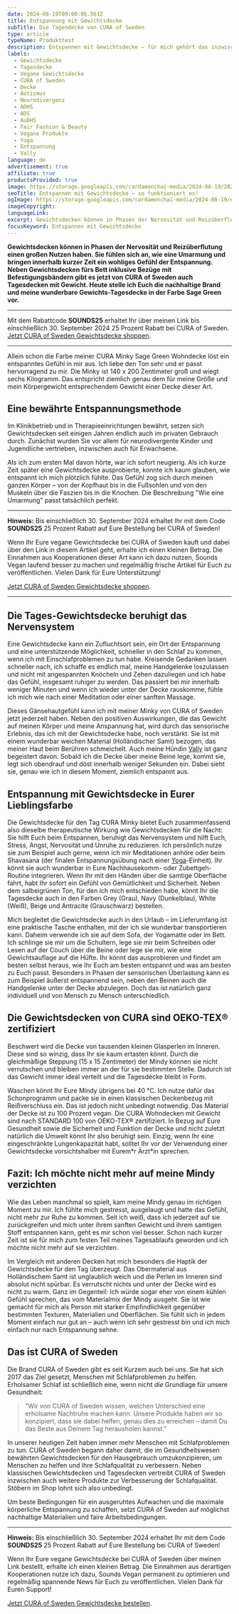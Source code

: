 ```yaml
---
date: 2024-08-19T09:00:06.561Z
title: Entspannung mit Gewichtsdecke
subTitle: Die Tagesdecke von CURA of Sweden
type: article
typeName: Produkttest
description: Entspannen mit Gewichtsdecke – für mich gehört das inzwischen fest zu meinem Tagesablauf – zum Glück! Erfahrt hier, wie sehr mich die Tagesdecke von CURA entspannt und testest sie selbst!
labels:
  - Gewichtsdecke
  - Tagesdecke
  - Vegane Gewichtsdecke
  - CURA of Sweden
  - Decke
  - Autismus
  - Neurodivergenz
  - ADHS
  - ADS
  - AuDHS
  - Fair Fashion & Beauty
  - Vegane Produkte
  - Yoga
  - Entspannung
  - Vally
language: de
advertisement: true
affiliate: true
productsProvided: true
image: https://storage.googleapis.com/cardamonchai-media/2024-08-19/2024-08-19-cura-of-sweden-soundsvegan-com-28-jpg-imagine-b87858_7d6f5a_1024_768/640.webp
seoTitle: Entspannen mit Gewichtsdecke – so funktioniert es!
ogImage: https://storage.googleapis.com/cardamonchai-media/2024-08-19/entspannen-mit-gewichtsdecke-soundsvegan-com-og-jpg-imagine-080808_75746d_1200_628/640.webp
imageCopyright:
languageLink:
excerpt: Gewichtsdecken können in Phasen der Nervosität und Reizüberflutung einen großen Nutzen haben. Sie fühlen sich an, wie eine Umarmung und bringen innerhalb kurzer Zeit ein wohliges Gefühl der Entspannung. Neben Gewichtsdecken fürs Bett inklusive Bezüge mit Befestigungsbändern gibt es jetzt von CURA of Sweden auch Tagesdecken mit Gewicht. Heute stelle ich Euch die nachhaltige Brand und meine wunderbare Gewichts-Tagesdecke in der Farbe Sage Green vor.
focusKeyword: Entspannen mit Gewichtsdecke
---
```


**Gewichtsdecken können in Phasen der Nervosität und Reizüberflutung einen großen Nutzen haben. Sie fühlen sich an, wie eine Umarmung und bringen innerhalb kurzer Zeit ein wohliges Gefühl der Entspannung. Neben Gewichtsdecken fürs Bett inklusive Bezüge mit Befestigungsbändern gibt es jetzt von CURA of Sweden auch Tagesdecken mit Gewicht. Heute stelle ich Euch die nachhaltige Brand und meine wunderbare Gewichts-Tagesdecke in der Farbe Sage Green vor.**

---

Mit dem Rabattcode **SOUNDS25** erhaltet Ihr über meinen Link bis einschließlich 30. September 2024 25 Prozent Rabatt bei CURA of Sweden. [Jetzt CURA of Sweden Gewichtsdecke shoppen](https://bit.ly/4daPYoP).

---

Allein schon die Farbe meiner CURA Minky Sage Green Wohndecke löst ein entspanntes Gefühl in mir aus. Ich liebe den Ton sehr und er passt hervorragend zu mir. Die Minky ist 140 x 200 Zentimeter groß und wiegt sechs Kilogramm. Das entspricht ziemlich genau dem für meine Größe und mein Körpergewicht entsprechendem Gewicht einer Decke dieser Art.

## Eine bewährte Entspannungsmethode

Im Klinikbetrieb und in Therapieeinrichtungen bewährt, setzen sich Gewichtsdecken seit einigen Jahren endlich auch im privaten Gebrauch durch. Zunächst wurden Sie vor allem für neurodivergente Kinder und Jugendliche vertrieben, inzwischen auch für Erwachsene.

Als ich zum ersten Mal davon hörte, war ich sofort neugierig. Als ich kurze Zeit später eine Gewichtsdecke ausprobierte, konnte ich kaum glauben, wie entspannt ich mich plötzlich fühlte. Das Gefühl zog sich durch meinen ganzen Körper – von der Kopfhaut bis in die Fußsohlen und von den Muskeln über die Faszien bis in die Knochen. Die Beschreibung "Wie eine Umarmung" passt tatsächlich perfekt.

---

**Hinweis:** Bis einschließlich 30. September 2024 erhaltet Ihr mit dem Code **SOUNDS25** 25 Prozent Rabatt auf Eure Bestellung bei CURA of Sweden!

Wenn Ihr Eure vegane Gewichtsdecke bei CURA of Sweden kauft und dabei über den Link in diesem Artikel geht, erhalte ich einen kleinen Betrag. Die Einnahmen aus Kooperationen dieser Art kann ich dazu nutzen, Sounds Vegan laufend besser zu machen und regelmäßig frische Artikel für Euch zu veröffentlichen. Vielen Dank für Eure Unterstützung!

[Jetzt CURA of Sweden Gewichtsdecke shoppen](https://bit.ly/4daPYoP).

---

<Gallery name="entspannen-mit-gewichtsdecke-soundsvegan.com-1" />

## Die Tages-Gewichtsdecke beruhigt das Nervensystem

Eine Gewichtsdecke kann ein Zufluchtsort sein, ein Ort der Entspannung und eine unterstützende Möglichkeit, schneller in den Schlaf zu kommen, wenn ich mit Einschlafproblemen zu tun habe. Kreisende Gedanken lassen schneller nach, ich schaffe es endlich mal, meine Handgelenke loszulassen und nicht mit angespannten Knöcheln und Zehen dazuliegen und ich habe das Gefühl, insgesamt ruhiger zu werden. Das passiert bei mir innerhalb weniger Minuten und wenn ich wieder unter der Decke rauskomme, fühle ich mich wie nach einer Meditation oder einer sanften Massage.

Dieses Gänsehautgefühl kann ich mit meiner Minky von CURA of Sweden jetzt jederzeit haben. Neben den positiven Auswirkungen, die das Gewicht auf meinen Körper und meine Anspannung hat, wird durch das sensorische Erlebnis, das ich mit der Gewichtsdecke habe, noch verstärkt. Sie ist mit einem wunderbar weichen Material (Holländischer Samt) bezogen, das meiner Haut beim Berühren schmeichelt. Auch meine Hündin [Vally](/tag/vally) ist ganz begeistert davon. Sobald ich die Decke über meine Beine lege, kommt sie, legt sich obendrauf und döst innerhalb weniger Sekunden ein. Dabei sieht sie, genau wie ich in diesem Moment, ziemlich entspannt aus.

## Entspannung mit Gewichtsdecke in Eurer Lieblingsfarbe

Die Gewichtsdecke für den Tag CURA Minky bietet Euch zusammenfassend also dieselbe therapeutische Wirkung wie Gewichtsdecken für die Nacht: Sie hilft Euch beim Entspannen, beruhigt das Nervensystem und hilft Euch, Stress, Angst, Nervosität und Unruhe zu reduzieren. Ich persönlich nutze sie zum Beispiel auch gerne, wenn ich mir Meditationen anhöre oder beim Shavasana (der finalen Entspannungsübung nach einer [Yoga](/tag/yoga)-Einheit). Ihr könnt sie auch wunderbar in Eure Nachhausekomm- oder Zubettgeh-Routine integrieren. Wenn Ihr mit den Händen über die samtige Oberfläche fahrt, habt Ihr sofort ein Gefühl von Gemütlichkeit und Sicherheit. Neben dem salbeigrünen Ton, für den ich mich entschieden habe, könnt Ihr die Tagesdecke auch in den Farben Grey (Grau), Navy (Dunkelblau), White (Weiß), Beige und Antracite (Grauschwarz) bestellen.

Mich begleitet die Gewichtsdecke auch in den Urlaub – im Lieferumfang ist eine praktische Tasche enthalten, mit der ich sie wunderbar transportieren kann. Daheim verwende ich sie auf dem Sofa, der Yogamatte oder im Bett. Ich schlinge sie mir um die Schultern, lege sie mir beim Schreiben oder Lesen auf der Couch über die Beine oder lege sie mir, wie eine Gewichtsauflage auf die Hüfte. Ihr könnt das ausprobieren und findet am besten selbst heraus, wie Ihr Euch am besten entspannt und was am besten zu Euch passt. Besonders in Phasen der sensorischen Überlastung kann es zum Beispiel äußerst entspannend sein, neben den Beinen auch die Handgelenke unter der Decke abzulegen. Doch das ist natürlich ganz individuell und von Mensch zu Mensch unterschiedlich.

## Die Gewichtsdecken von CURA sind OEKO-TEX® zertifiziert

Beschwert wird die Decke von tausenden kleinen Glasperlen im Inneren. Diese sind so winzig, dass Ihr sie kaum ertasten könnt. Durch die gleichmäßige Steppung (15 x 15 Zentimeter) der Mindy können sie nicht verrutschen und bleiben immer an der für sie bestimmten Stelle. Dadurch ist das Gewicht immer ideal verteilt und die Tagesdecke bleibt in Form.

Waschen könnt Ihr Eure Mindy übrigens bei 40 °C. Ich nutze dafür das Schonprogramm und packe sie in einen klassischen Deckenbezug mit Reißverschluss ein. Das ist jedoch nicht unbedingt notwendig. Das Material der Decke ist zu 100 Prozent vegan. Die CURA Wohndecken mit Gewicht sind nach STANDARD 100 von OEKO-TEX® zertifiziert. In Bezug auf Eure Gesundheit sowie die Sicherheit und Funktion der Decke und nicht zuletzt natürlich die Umwelt könnt Ihr also beruhigt sein. Einzig, wenn Ihr eine eingeschränkte Lungenkapazität habt, solltet Ihr vor der Verwendung einer Gewichtsdecke vorsichtshalber mit Eurem\*r Ärzt\*in sprechen.

## Fazit: Ich möchte nicht mehr auf meine Mindy verzichten

Wie das Leben manchmal so spielt, kam meine Mindy genau im richtigen Moment zu mir. Ich fühlte mich gestresst, ausgelaugt und hatte das Gefühl, nicht mehr zur Ruhe zu kommen. Seit ich weiß, dass ich jederzeit auf sie zurückgreifen und mich unter ihrem sanften Gewicht und ihrem samtigen Stoff entspannen kann, geht es mir schon viel besser. Schon nach kurzer Zeit ist sie für mich zum festen Teil meines Tagesablaufs geworden und ich möchte nicht mehr auf sie verzichten.

Im Vergleich mit anderen Decken hat mich besonders die Haptik der Gewichtsdecke für den Tag überzeugt. Das Obermaterial aus Holländischem Samt ist unglaublich weich und die Perlen im Inneren sind absolut nicht spürbar. Es verrutscht nichts und unter der Decke wird es nicht zu warm. Ganz im Gegenteil: Ich würde sogar eher von einem kühlen Gefühl sprechen, das vom Materialmix der Mindy ausgeht. Sie ist wie gemacht für mich als Person mit starker Empfindlichkeit gegenüber bestimmten Texturen, Materialien und Oberflächen. Sie fühlt sich in jedem Moment einfach nur gut an – auch wenn ich sehr gestresst bin und ich mich einfach nur nach Entspannung sehne.

## Das ist CURA of Sweden

Die Brand CURA of Sweden gibt es seit Kurzem auch bei uns. Sie hat sich 2017 das Ziel gesetzt, Menschen mit Schlafproblemen zu helfen. Erholsamer Schlaf ist schließlich eine, wenn nicht _die_ Grundlage für unsere Gesundheit:

> "Wir von CURA of Sweden wissen, welchen Unterschied eine erholsame Nachtruhe machen kann. Unsere Produkte haben wir so konzipiert, dass sie dabei helfen, genau dies zu erreichen – damit Du das Beste aus Deinem Tag herausholen kannst."

In unserer heutigen Zeit haben immer mehr Menschen mit Schlafproblemen zu tun. CURA of Sweden begann daher damit, die im Gesundheitswesen bewährten Gewichtsdecken für den Hausgebrauch umzukonzipieren, um Menschen zu helfen und ihre Schlafqualität zu verbessern. Neben klassischen Gewichtsdecken und Tagesdecken vertreibt CURA of Sweden inzwischen auch weitere Produkte zur Verbesserung der Schlafqualität. Stöbern im Shop lohnt sich also unbedingt.

Um beste Bedingungen für ein ausgeruhtes Aufwachen und die maximale körperliche Entspannung zu schaffen, setzt CURA of Sweden auf möglichst nachhaltige Materialien und faire Arbeitsbedingungen.

---

**Hinweis:** Bis einschließlich 30. September 2024 erhaltet Ihr mit dem Code **SOUNDS25** 25 Prozent Rabatt auf Eure Bestellung bei CURA of Sweden!

Wenn Ihr Eure vegane Gewichtsdecke bei CURA of Sweden über meinen Link bestellt, erhalte ich einen kleinen Betrag. Die Einnahmen aus derartigen Kooperationen nutze ich dazu, Sounds Vegan permanent zu optimieren und regelmäßig spannende News für Euch zu veröffentlichen. Vielen Dank für Euren Support!

[Jetzt CURA of Sweden Gewichtsdecke bestellen](https://bit.ly/4daPYoP).

<Gallery name="entspannen-mit-gewichtsdecke-soundsvegan.com-2" />
